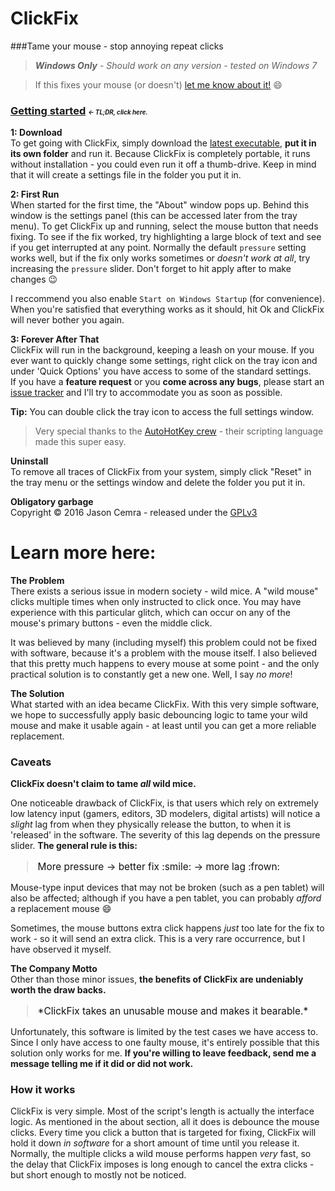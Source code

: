 # ClickFix
###Tame your mouse - stop annoying repeat clicks
> ***Windows Only*** - *Should work on any version - tested on Windows 7*

> If this fixes your mouse (or doesn't) [let me know about it!](mailto:cemrajc+clickfix@gmail.com) :smile:


### [Getting started](https://github.com/cemrajc/clickfix/releases/latest) <span style="font-size:60%">*&larr; TL;DR, click here.*</span>

**1: Download**<br>
To get going with ClickFix, simply download the [latest executable](https://github.com/cemrajc/clickfix/releases/latest), **put it in its own folder** and run it. Because ClickFix is completely portable, it runs without installation - you could even run it off a thumb-drive. Keep in mind that it will create a settings file in the folder you put it in.

**2: First Run**<br>
When started for the first time, the "About" window pops up. Behind this window is the settings panel (this can be accessed later from the tray menu). To get ClickFix up and running, select the mouse button that needs fixing. To see if the fix worked, try highlighting a large block of text and see if you get interrupted at any point. Normally the default `pressure` setting works well, but if the fix only works sometimes or *doesn't work at all*, try increasing the `pressure` slider. Don't forget to hit apply after to make changes :wink:

I reccommend you also enable `Start on Windows Startup` (for convenience).<br>
When you're satisfied that everything works as it should, hit Ok and ClickFix will never bother you again.

**3: Forever After That**<br>
ClickFix will run in the background, keeping a leash on your mouse.
If you ever want to quickly change some settings, right click on the tray icon and under 'Quick Options' you have access to some of the standard settings.<br>
If you have a **feature request** or you **come across any bugs**, please start an [issue tracker](https://github.com/cemrajc/clickfix/issues) and I'll try to accommodate you as soon as possible.

**Tip:** You can double click the tray icon to access the full settings window.

> Very special thanks to the [AutoHotKey crew](https://autohotkey.com/) - their scripting language made this super easy.

**Uninstall**<br>
To remove all traces of ClickFix from your system, simply click "Reset" in the tray menu or the settings window and delete the folder you put it in.

**Obligatory garbage**<br>
Copyright &copy; 2016 Jason Cemra - released under the [GPLv3](http://www.gnu.org/licenses/)


# Learn more here:
**The Problem**<br>
There exists a serious issue in modern society - wild mice. A "wild mouse" clicks multiple times when only instructed to click once. You may have experience with this particular glitch, which can occur on any of the mouse's primary buttons - even the middle click.

It was believed by many (including myself) this problem could not be fixed with software, because it's a problem with the mouse itself. I also believed that this pretty much happens to every mouse at some point - and the only practical solution is to constantly get a new one. Well, I say *no more*!

**The Solution**<br>
What started with an idea became ClickFix. With this very simple software, we hope to successfully apply basic debouncing logic to tame your wild mouse and make it usable again - at least until you can get a more reliable replacement.


### Caveats

**ClickFix doesn't claim to tame *all* wild mice.**

One noticeable drawback of ClickFix, is that users which rely on extremely low latency input (gamers, editors, 3D modelers, digital artists) will notice a *slight* lag from when they physically release the button, to when it is 'released' in the software. The severity of this lag depends on the pressure slider. **The general rule is this:**

<blockquote style="color: #111; font-size:110%;">  More pressure &rarr; better fix :smile: &rarr; more lag :frown: </blockquote>

Mouse-type input devices that may not be broken (such as a pen tablet) will also be affected; although if you have a pen tablet, you can probably *afford* a replacement mouse :smile:

Sometimes, the mouse buttons extra click happens *just* too late for the fix to work - so it will send an extra click. This is a very rare occurrence, but I have observed it myself.

**The Company Motto**<br>
Other than those minor issues, **the benefits of ClickFix are undeniably worth the draw backs.**
<blockquote style="color: #111; font-size:110%;"> *ClickFix takes an unusable mouse and makes it bearable.*</blockquote>

Unfortunately, this software is limited by the test cases we have access to. Since I only have access to one faulty mouse, it's entirely possible that this solution only works for me. **If you're willing to leave feedback, send me a message telling me if it did or did not work.**

### How it works

ClickFix is very simple. Most of the script's length is actually the interface logic. As mentioned in the about section, all it does is debounce the mouse clicks. Every time you click a button that is targeted for fixing, ClickFix will hold it down *in software* for a short amount of time until you release it. Normally, the multiple clicks a wild mouse performs happen *very* fast, so the delay that ClickFix imposes is long enough to cancel the extra clicks - but short enough to mostly not be noticed.